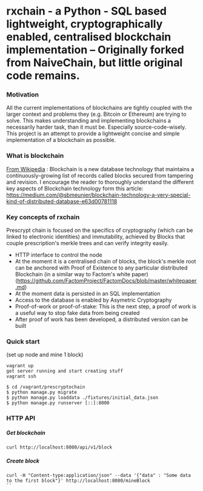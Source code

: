 # rxchain - a Python - SQL based lightweight, cryptographically enabled, centralised blockchain implementation – Originally forked from NaiveChain, but little original code remains.

### Motivation
All the current implementations of blockchains are tightly coupled with the larger context and problems they (e.g. Bitcoin or Ethereum) are trying to solve. This makes understanding and implementing blockchains a necessarily harder task, than it must be. Especially source-code-wisely. This project is an attempt to provide a lightweight concise and simple implementation of a blockchain as possible.


### What is blockchain
[From Wikipedia](https://en.wikipedia.org/wiki/Blockchain_(database)) : Blockchain is a new database technology that maintains a continuously-growing list of records called blocks secured from tampering and revision. I encourage the reader to thoroughly understand the different key aspects of Blockchain technology form this article: https://medium.com/@sbmeunier/blockchain-technology-a-very-special-kind-of-distributed-database-e63d00781118


### Key concepts of rxchain
 Prescrypt chain is focused on the specifics of cryptography (which can be linked to electronic identities) and immutability, achieved by Blocks that couple prescription's merkle trees and can verify integrity easily.
* HTTP interface to control the node
* At the moment it is a centralised chain of blocks, the block's merkle root can be anchored with Proof of Existence to any particular distributed Blockchain (in a similar way to Factom's white paper) (https://github.com/FactomProject/FactomDocs/blob/master/whitepaper.md)
* At the moment data is persisted in an SQL implementation
* Access to the database is enabled by Asymetric Cryptography
* Proof-of-work or proof-of-stake: This is the next step, a proof of work is a useful way to stop fake data from being created
* After proof of work has been developed, a distributed version can be built

### Quick start
(set up node and mine 1 block)
```
vagrant up
get server running and start creating stuff
vagrant ssh

$ cd /vagrant/prescryptochain
$ python manage.py migrate
$ python manage.py loaddata ./fixtures/initial_data.json
$ python manage.py runserver [::]:8000
```


### HTTP API
##### Get blockchain
```
curl http://localhost:8080/api/v1/block
```
##### Create block
```
curl -H "Content-type:application/json" --data '{"data" : "Some data to the first block"}' http://localhost:8080/mineBlock
``
